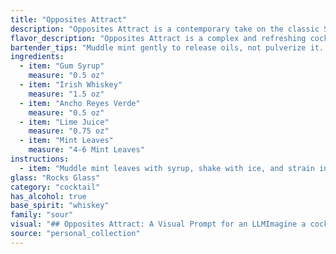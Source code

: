 ```yaml
---
title: "Opposites Attract"
description: "Opposites Attract is a contemporary take on the classic Sour family, blending sweet and savory notes.  Its unique profile is a nod to modern mixology, drawing inspiration from both classic whiskey cocktails and the emerging world of Mexican spirits. "
flavor_description: "Opposites Attract is a complex and refreshing cocktail. The Irish whiskey's warmth and spice are balanced by the lime's tartness and the mint's coolness. Ancho Reyes Verde adds a smoky, chili-infused layer that plays nicely with the sweetness of the gum syrup. This is a cocktail that is both bright and savory, offering a surprising and enjoyable journey for your taste buds. "
bartender_tips: "Muddle mint gently to release oils, not pulverize it.  Use a good quality Irish whiskey for a smoother base.  Ancho Reyes adds spice, so adjust to taste, starting with a dash.  Shake well with ice to chill and dilute, then strain for a refreshing finish.  Garnish with a lime wedge and sprig of mint, and enjoy! "
ingredients:
  - item: "Gum Syrup"
    measure: "0.5 oz"
  - item: "Irish Whiskey"
    measure: "1.5 oz"
  - item: "Ancho Reyes Verde"
    measure: "0.5 oz"
  - item: "Lime Juice"
    measure: "0.75 oz"
  - item: "Mint Leaves"
    measure: "4-6 Mint Leaves"
instructions:
  - item: "Muddle mint leaves with syrup, shake with ice, and strain into an ice-filled rocks glass."
glass: "Rocks Glass"
category: "cocktail"
has_alcohol: true
base_spirit: "whiskey"
family: "sour"
visual: "## Opposites Attract: A Visual Prompt for an LLMImagine a cocktail that embodies the concept of opposites attract. **Describe the appearance of this drink, considering the following details:*** **Color:** The drink is a vibrant, almost emerald green, but with hints of amber warmth peeking through from the whiskey.* **Texture:** The drink has a layered appearance, with a thin, foamy layer of mint-infused foam crowning the top. Beneath this, the liquid appears to be a mixture of swirling green and amber hues.* **Garnish:** A sprig of fresh mint, its vibrant green leaves contrasting against the dark green of the drink, sits perched on the edge of the glass. A single, perfectly sliced lime wedge adds a touch of zesty brightness.* **Glassware:** The drink is served in a tall, elegant coupe glass, the curvature of the glass showcasing the layered depths of the drink.* **Overall Impression:** The cocktail exudes a sense of both freshness and complexity, inviting the drinker to discover the unique blend of flavors hidden within. "
source: "personal_collection"
---
```


